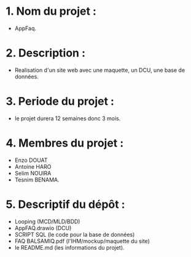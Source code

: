 # 1. Nom du projet : 
* AppFaq.
# 2. Description :
* Realisation d'un site web avec une maquette, un DCU, une base de données.
# 3. Periode du projet : 
* le projet durera 12 semaines donc 3 mois.
# 4. Membres du projet : 
* Enzo DOUAT
* Antoine HARO
* Selim NOUIRA
* Tesnim BENAMA.
# 5. Descriptif du dépôt : 
* Looping (MCD/MLD/BDD)
* AppFAQ.drawio (DCU)
* SCRIPT SQL (le code pour la base de données)
* FAQ BALSAMIQ.pdf (l'IHM/mockup/maquette du site)
* le README.md (les informations du projet).
